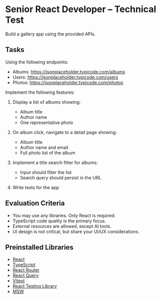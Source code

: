 # Senior React Developer – Technical Test

Build a gallery app using the provided APIs.

## Tasks

Using the following endpoints:

- Albums: https://jsonplaceholder.typicode.com/albums
- Users: https://jsonplaceholder.typicode.com/users
- Photos: https://jsonplaceholder.typicode.com/photos

Implement the following features:

1. Display a list of albums showing:

   - Album title
   - Author name
   - One representative photo

2. On album click, navigate to a detail page showing:

   - Album title
   - Author name and email
   - Full photo list of the album

3. Implement a title search filter for albums:

   - Input should filter the list
   - Search query should persist in the URL

4. Write tests for the app

## Evaluation Criteria

- You may use any libraries. Only React is required.
- TypeScript code quality is the primary focus.
- External resources are allowed, except AI tools.
- UI design is not critical, but share your UI/UX considerations.

## Preinstalled Libraries

- [React](https://reactjs.org/)
- [TypeScript](https://www.typescriptlang.org/)
- [React Router](https://reactrouter.com/)
- [React Query](https://tanstack.com/query/v5)
- [Vitest](https://vitest.dev/)
- [React Testing Library](https://testing-library.com/docs/react-testing-library/intro/)
- [MSW](https://mswjs.io/)
